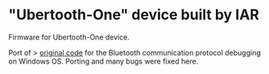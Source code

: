 # "Ubertooth-One" device built by IAR
Firmware for Ubertooth-One device. 

Port of > [original code](https://github.com/greatscottgadgets/ubertooth) for the Bluetooth communication protocol debugging on Windows OS. Porting and many bugs were fixed here.





